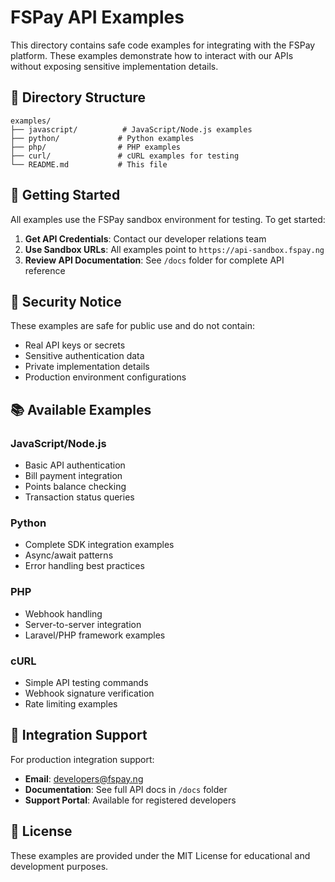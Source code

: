 # FSPay API Examples

This directory contains safe code examples for integrating with the FSPay platform. These examples demonstrate how to interact with our APIs without exposing sensitive implementation details.

## 📁 Directory Structure

```
examples/
├── javascript/          # JavaScript/Node.js examples
├── python/             # Python examples
├── php/                # PHP examples
├── curl/               # cURL examples for testing
└── README.md           # This file
```

## 🔧 Getting Started

All examples use the FSPay sandbox environment for testing. To get started:

1. **Get API Credentials**: Contact our developer relations team
2. **Use Sandbox URLs**: All examples point to `https://api-sandbox.fspay.ng`
3. **Review API Documentation**: See `/docs` folder for complete API reference

## 🚨 Security Notice

These examples are safe for public use and do not contain:
- Real API keys or secrets
- Sensitive authentication data
- Private implementation details
- Production environment configurations

## 📚 Available Examples

### JavaScript/Node.js
- Basic API authentication
- Bill payment integration
- Points balance checking
- Transaction status queries

### Python
- Complete SDK integration examples
- Async/await patterns
- Error handling best practices

### PHP
- Webhook handling
- Server-to-server integration
- Laravel/PHP framework examples

### cURL
- Simple API testing commands
- Webhook signature verification
- Rate limiting examples

## 🤝 Integration Support

For production integration support:
- **Email**: developers@fspay.ng
- **Documentation**: See full API docs in `/docs` folder
- **Support Portal**: Available for registered developers

## 📄 License

These examples are provided under the MIT License for educational and development purposes.
